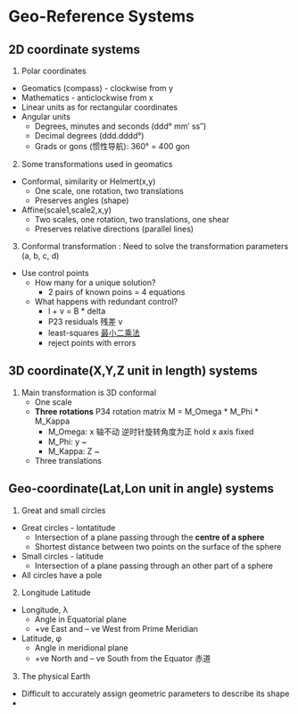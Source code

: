 # Geo-Reference Systems
## 2D coordinate systems
1. Polar coordinates
- Geomatics (compass) - clockwise from y
- Mathematics - anticlockwise from x
- Linear units as for rectangular coordinates
- Angular units
    - Degrees, minutes and seconds (ddd° mm′ ss″)
    - Decimal degrees (ddd.dddd°)
    - Grads or gons (惯性导航): 360° = 400 gon

2. Some transformations used in geomatics
- Conformal, similarity or Helmert(x,y)
    - One scale, one rotation, two translations
    - Preserves angles (shape)
- Affine(scale1,scale2,x,y)
  - Two scales, one rotation, two translations, one shear
  - Preserves relative directions (parallel lines)

3. Conformal transformation : Need to solve the transformation parameters (a, b, c, d)
- Use control points
  - How many for a unique solution?
    - 2 pairs of known poins = 4 equations
  - What happens with redundant control?
    - l + v = B * delta
    - P23 residuals 残差 v
    - least-squares [最小二乘法](https://textbooks.math.gatech.edu/ila/least-squares.html)
    - reject points with errors
## 3D coordinate(X,Y,Z unit in length) systems
1. Main transformation is 3D conformal
   - One scale
   - **Three rotations** P34 rotation matrix M = M_Omega * M_Phi * M_Kappa
     - M_Omega: x 轴不动 逆时针旋转角度为正 hold x axis fixed
     - M_Phi: y ~
     - M_Kappa: Z ~
   - Three translations
## Geo-coordinate(Lat,Lon unit in angle) systems
1. Great and small circles
- Great circles - lontatitude
  - Intersection of a plane passing through the **centre of a sphere**
  - Shortest distance between two points on the surface of the sphere
- Small circles - latitude
  - Intersection of a plane passing through an other part of a sphere
- All circles have a pole

2. Longitude Latitude
- Longitude, λ
  - Angle in Equatorial plane
  - +ve East and – ve West from Prime Meridian
- Latitude, φ
  - Angle in meridional plane
  - +ve North and – ve South from the Equator 赤道
  
3. The physical Earth
- Difficult to accurately assign geometric parameters to describe its shape
- 